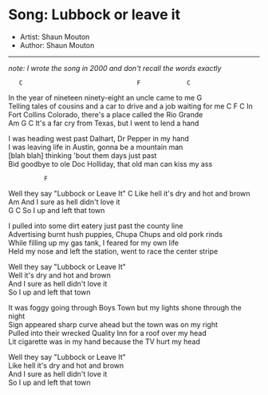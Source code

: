 # Song: Lubbock or leave it  
* Artist: Shaun Mouton  
* Author: Shaun Mouton  

---  
*note: I wrote the song in 2000 and don't recall the words exactly*  

       C                                F             C
In the year of nineteen ninety-eight an uncle came to me
                                                  G  
Telling tales of cousins and a car to drive and a job waiting for me
        C                           F                    C
In Fort Collins Colorado, there's a place called the Rio Grande  
    Am                           G              C
It's a far cry from Texas, but I went to lend a hand  

I was heading west past Dalhart, Dr Pepper in my hand  
I was leaving life in Austin, gonna be a mountain man  
[blah blah] thinking 'bout them days just past  
Bid goodbye to ole Doc Holliday, that old man can kiss my ass  

              F
Well they say "Lubbock or Leave It"
               C
Like hell it's dry and hot and brown  
    Am
And I sure as hell didn't love it  
      G               C
So I up and left that town  

I pulled into some dirt eatery just past the county line  
Advertising burnt hush puppies, Chupa Chups and old pork rinds  
While filling up my gas tank, I feared for my own life  
Held my nose and left the station, went to race the center stripe  

Well they say "Lubbock or Leave It"  
Well it's dry and hot and brown  
And I sure as hell didn't love it  
So I up and left that town  

It was foggy going through Boys Town but my lights shone through the night  
Sign appeared sharp curve ahead but the town was on my right  
Pulled into their wrecked Quality Inn for a roof over my head  
Lit cigarette was in my hand because the TV hurt my head  

Well they say "Lubbock or Leave It"  
Like hell it's dry and hot and brown  
And I sure as hell didn't love it  
So I up and left that town  
